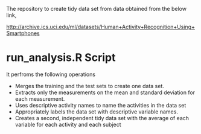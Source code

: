 The repository to create tidy data set from data obtained from the below link,

http://archive.ics.uci.edu/ml/datasets/Human+Activity+Recognition+Using+Smartphones

# run_analysis.R Script
It perfroms the following operations 
  * Merges the training and the test sets to create one data set. 
  * Extracts only the measurements on the mean and standard deviation for each measurement. 
  * Uses descriptive activity names to name the activities in the data set 
  * Appropriately labels the data set with descriptive variable names. 
  * Creates a second, independent tidy data set with the average of each variable for each activity and each subject